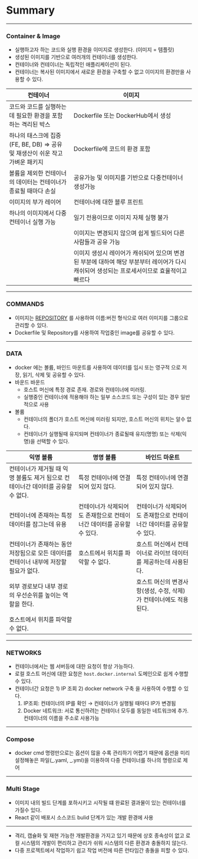 # Summary

---

### Container & Image

- 실행하고자 하는 코드와 실행 환경을 이미지로 생성한다. (이미지 = 템플릿)
- 생성된 이미지를 기반으로 여러개의 컨테이너를 생성한다.
- 컨테이너와 컨테이너는 독립적인 애플리케이션이 된다.
- 컨테이너는 복사된 이미지에서 새로운 환경을 구축할 수 없고 이미지의 환경만을 사용할 수 있다.

| 컨테이너                                                                    | 이미지                                                                                                                                     |
| --------------------------------------------------------------------------- | ------------------------------------------------------------------------------------------------------------------------------------------ |
| 코드와 코드를 실행하는데 필요한 환경을 포함하는 격리된 박스                 | Dockerfile 또는 DockerHub에서 생성                                                                                                         |
| 하나의 태스크에 집중(FE, BE, DB) ⇒ 공유 및 재생산이 쉬운 작고 가벼운 패키지 | Dockerfile에 코드의 환경 포함                                                                                                              |
| 볼륨을 제외한 컨테이너의 데이터는 컨테이너가 종료될 때마다 손실             | 공유가능 및 이미지를 기반으로 다중컨테이너 생성가능                                                                                        |
| 이미지의 부가 레이어                                                        | 컨테이너에 대한 블루 프린트                                                                                                                |
| 하나의 이미지에서 다중 컨테이너 실행 가능                                   | 일기 전용이므로 이미지 자체 실행 불가                                                                                                      |
|                                                                             | 이미지는 변경되지 않으며 쉽게 빌드되어 다른 사람들과 공유 가능                                                                             |
|                                                                             | 이미지 생성시 레이어가 캐쉬되어 있으며 변경된 부분에 대하여 해당 부분부터 레이어가 다시 캐쉬되어 생성되는 프로세서이므로 효율적이고 빠르다 |

---

### COMMANDS

- 이미지는 [REPOSITORY](:[TAG]) 를 사용하여 이름:버전 형식으로 여러 이미지를 그룹으로 관리할 수 있다.
- Dockerfile 및 Repository를 사용하여 작업중인 image를 공유할 수 있다.

---

### DATA

- docker 에는 볼륨, 바인드 마운트를 사용하여 데이터를 임시 또는 영구적 으로 저장, 읽기, 삭제 및 공유할 수 있다.
- 바운드 바운드
  - 호스트 머신에 특정 경로 존재. 경로와 컨테이너에 미러링.
  - 실행중인 컨테이너에 적용해야 하는 일부 소스코드 또는 구성이 있는 경우 일반적으로 사용
- 볼륨
  - 컨테이너의 폴더가 호스트 머신에 미러링 되지만, 호스트 머신의 위치는 알수 없다.
  - 컨테이너가 실행될때 유지되며 컨테이너가 종료될때 유지(명명) 또는 삭제(익명)을 선택할 수 있다.

| 익명 볼륨                                                                             | 명명 볼륨                                                            | 바인드 마운트                                                        |
| ------------------------------------------------------------------------------------- | -------------------------------------------------------------------- | -------------------------------------------------------------------- |
| 컨테이너가 제거될 때 익명 볼륨도 제거 됨으로 컨테이너간 데이터를 공유할 수 없다.      | 특정 컨테이너에 연결되어 있지 않다.                                  | 특정 컨테이너에 연결되어 있지 않다.                                  |
| 컨테이너에 존재하는 특정 데이터를 잠그는데 유용                                       | 컨테이너가 삭제되어도 존재함으로 컨테이너간 데이터를 공유할 수 있다. | 컨테이너가 삭제되어도 존재함으로 컨테이너간 데이터를 공유할 수 있다. |
| 컨테이너가 존재하는 동안 저장됨으로 모든 데이터를 컨테이너 내부에 저장할 필요가 없다. | 호스트에서 위치를 파악할 수 없다.                                    | 호스트 머신에서 컨테이너로 라이브 데이터를 제공하는데 사용된다.      |
| 외부 경로보다 내부 경로의 우선순위를 높이는 역할을 한다.                              |                                                                      | 호스트 머신의 변경사항(생성, 수정, 삭제)가 컨테이너에도 적용된다.    |
| 호스트에서 위치를 파악할 수 없다.                                                     |                                                                      |                                                                      |

---

### NETWORKS

- 컨테이너에서는 웹 서버등에 대한 요청이 항상 가능하다.
- 로컬 호스트 머신에 대한 요청은 `host.docker.internal` 도메인으로 쉽게 수행할 수 있다.
- 컨테이너간 요청은 1) IP 조회 2) docker network 구축 을 사용하여 수행할 수 있다.
  1. IP조회: 컨테이너의 IP를 확인 → 컨테이너가 실행될 때마다 IP가 변경됨
  2. Docker 네트워크: 서로 통신하려는 컨테이너 모두를 동일한 네트워크에 추가. 컨테이너의 이름을 주소로 사용가능

---

### Compose

- docker cmd 명령만으로는 옵션이 많을 수록 관리하기 어렵기 때문에 옵션을 미리 설정해놓은 파일(_.yaml, _.yml)을 이용하여 다중 컨테이너를 하나의 명령으로 제어

---

### Multi Stage

- 이미지 내의 빌드 단계를 포하시키고 시작될 떄 완료된 결과물이 있는 컨테이너를 가질수 있다.
- React 같이 배포시 소스코드 bulid 단계가 있는 개발 환경에 사용

---

- 격리, 캡슐화 및 재현 가능한 개발환경을 가지고 있기 때문에 상호 종속성이 없고 로컬 시스템의 개발이 편리하고 관리가 쉬워 시스템의 다른 환경과 충돌하지 않는다.
- 다중 프로젝트에서 작업하기 쉽고 작업 버전에 따른 런타임간 충돌을 피할 수 있다.

